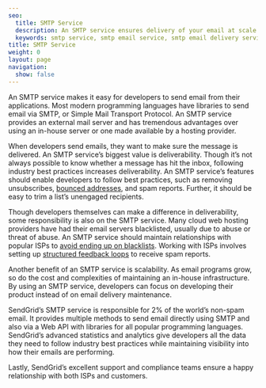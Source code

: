 ```yaml
---
seo:
  title: SMTP Service
  description: An SMTP service ensures delivery of your email at scale.
  keywords: smtp service, smtp email service, smtp email delivery service
title: SMTP Service
weight: 0
layout: page
navigation:
  show: false
---
```


An SMTP service makes it easy for developers to send email from their applications. Most modern programming languages have libraries to send email via SMTP, or Simple Mail Transport Protocol. An SMTP service provides an external mail server and has tremendous advantages over using an in-house server or one made available by a hosting provider.

When developers send emails, they want to make sure the message is delivered. An SMTP service’s biggest value is deliverability. Though it’s not always possible to know whether a message has hit the inbox, following industry best practices increases deliverability. An SMTP service’s features should enable developers to follow best practices, such as removing unsubscribes, [bounced addresses](https://sendgrid.com/blog/email-bounce-management/), and spam reports. Further, it should be easy to trim a list’s unengaged recipients.

Though developers themselves can make a difference in deliverability, some responsibility is also on the SMTP service. Many cloud web hosting providers have had their email servers blacklisted, usually due to abuse or threat of abuse. An SMTP service should maintain relationships with popular ISPs to [avoid ending up on blacklists](https://sendgrid.com/blog/email-blacklist/). Working with ISPs involves setting up [structured feedback loops](https://sendgrid.com/blog/email-feedback-loops-top-4-tips-on-how-to-use-them/) to receive spam reports.

Another benefit of an SMTP service is scalability. As email programs grow, so do the cost and complexities of maintaining an in-house infrastructure. By using an SMTP service, developers can focus on developing their product instead of on email delivery maintenance.

SendGrid’s SMTP service is responsible for 2% of the world’s non-spam email. It provides multiple methods to send email directly using SMTP and also via a Web API with libraries for all popular programming languages. SendGrid’s advanced statistics and analytics give developers all the data they need to follow industry best practices while maintaining visibility into how their emails are performing.

Lastly, SendGrid’s excellent support and compliance teams ensure a happy relationship with both ISPs and customers.
